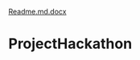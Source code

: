 [Readme.md.docx](https://github.com/AdityaVardhanSingh/ProjectHackathon/files/7088699/Readme.md.docx)
# ProjectHackathon

